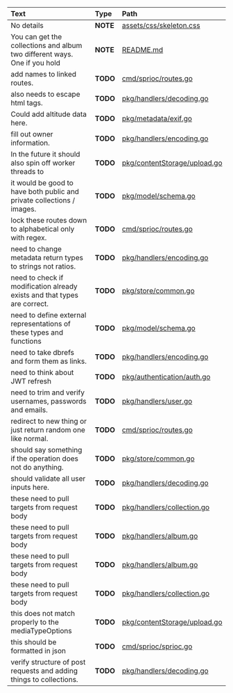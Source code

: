 | Text                                                                      | Type     | Path                                                         |
|:--------------------------------------------------------------------------|:---------|:-------------------------------------------------------------|
| No details                                                                | __NOTE__ | [assets/css/skeleton.css](assets/css/skeleton.css)           |
| You can get the collections and album two different ways. One if you hold | __NOTE__ | [README.md](README.md)                                       |
| add names to linked routes.                                               | __TODO__ | [cmd/sprioc/routes.go](cmd/sprioc/routes.go)                 |
| also needs to escape html tags.                                           | __TODO__ | [pkg/handlers/decoding.go](pkg/handlers/decoding.go)         |
| Could add altitude data here.                                             | __TODO__ | [pkg/metadata/exif.go](pkg/metadata/exif.go)                 |
| fill out owner information.                                               | __TODO__ | [pkg/handlers/encoding.go](pkg/handlers/encoding.go)         |
| In the future it should also spin off worker threads to                   | __TODO__ | [pkg/contentStorage/upload.go](pkg/contentStorage/upload.go) |
| it would be good to have both public and private collections / images.    | __TODO__ | [pkg/model/schema.go](pkg/model/schema.go)                   |
| lock these routes down to alphabetical only with regex.                   | __TODO__ | [cmd/sprioc/routes.go](cmd/sprioc/routes.go)                 |
| need to change metadata return types to strings not ratios.               | __TODO__ | [pkg/handlers/encoding.go](pkg/handlers/encoding.go)         |
| need to check if modification already exists and that types are correct.  | __TODO__ | [pkg/store/common.go](pkg/store/common.go)                   |
| need to define external representations of these types and functions      | __TODO__ | [pkg/model/schema.go](pkg/model/schema.go)                   |
| need to take dbrefs and form them as links.                               | __TODO__ | [pkg/handlers/encoding.go](pkg/handlers/encoding.go)         |
| need to think about JWT refresh                                           | __TODO__ | [pkg/authentication/auth.go](pkg/authentication/auth.go)     |
| need to trim and verify usernames, passwords and emails.                  | __TODO__ | [pkg/handlers/user.go](pkg/handlers/user.go)                 |
| redirect to new thing or just return random one like normal.              | __TODO__ | [cmd/sprioc/routes.go](cmd/sprioc/routes.go)                 |
| should say something if the operation does not do anything.               | __TODO__ | [pkg/store/common.go](pkg/store/common.go)                   |
| should validate all user inputs here.                                     | __TODO__ | [pkg/handlers/decoding.go](pkg/handlers/decoding.go)         |
| these need to pull targets from request body                              | __TODO__ | [pkg/handlers/collection.go](pkg/handlers/collection.go)     |
| these need to pull targets from request body                              | __TODO__ | [pkg/handlers/album.go](pkg/handlers/album.go)               |
| these need to pull targets from request body                              | __TODO__ | [pkg/handlers/album.go](pkg/handlers/album.go)               |
| these need to pull targets from request body                              | __TODO__ | [pkg/handlers/collection.go](pkg/handlers/collection.go)     |
| this does not match properly to the mediaTypeOptions                      | __TODO__ | [pkg/contentStorage/upload.go](pkg/contentStorage/upload.go) |
| this should be formatted in json                                          | __TODO__ | [cmd/sprioc/sprioc.go](cmd/sprioc/sprioc.go)                 |
| verify structure of post requests and adding things to collections.       | __TODO__ | [pkg/handlers/decoding.go](pkg/handlers/decoding.go)         |
